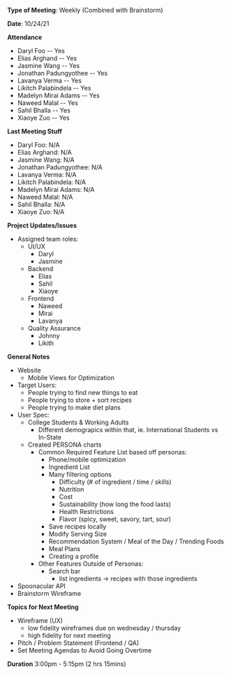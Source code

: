 **Type of Meeting**: Weekly (Combined with Brainstorm)

**Date**: 10/24/21

**Attendance**
- Daryl Foo               -- Yes
- Elias Arghand           -- Yes
- Jasmine Wang            -- Yes
- Jonathan Padungyothee   -- Yes
- Lavanya Verma           -- Yes
- Likitch Palabindela     -- Yes
- Madelyn Mirai Adams     -- Yes
- Naweed Malal            -- Yes
- Sahil Bhalla            -- Yes
- Xiaoye Zuo              -- Yes 

**Last Meeting Stuff**
- Daryl Foo: N/A              
- Elias Arghand: N/A          
- Jasmine Wang: N/A           
- Jonathan Padungyothee: N/A  
- Lavanya Verma: N/A          
- Likitch Palabindela: N/A    
- Madelyn Mirai Adams: N/A    
- Naweed Malal: N/A           
- Sahil Bhalla: N/A           
- Xiaoye Zuo: N/A    
         
**Project Updates/Issues**   
- Assigned team roles:
  - UI/UX
    - Daryl
    - Jasmine
  - Backend
    - Elias
    - Sahil
    - Xiaoye
  - Frontend
    - Naweed
    - Mirai
    - Lavanya
  - Quality Assurance
    - Johnny
    - Likith

**General Notes**
- Website
  - Mobile Views for Optimization
- Target Users:
  - People trying to find new things to eat
  - People trying to store + sort recipes
  - People trying to make diet plans
- User Spec:
  - College Students & Working Adults
    - Different demograpics within that, ie. International Students vs In-State
  - Created PERSONA charts
    - Common Required Feature List based off personas:
      - Phone/mobile optimization
      - Ingredient List
      - Many filtering options
        - Difficulty (# of ingredient / time / skills)
        - Nutrition
        - Cost
        - Sustainability (how long the food lasts)
        - Health Restrictions
        - Flavor (spicy, sweet, savory, tart, sour)
      - Save recipes locally
      - Modify Serving Size
      - Recommendation System / Meal of the Day / Trending Foods
      - Meal Plans
      - Creating a profile
    - Other Features Outside of Personas:
      - Search bar
        - list ingredients -> recipes with those ingredients
- Spoonacular API
- Brainstorm Wireframe

**Topics for Next Meeting**
- Wireframe (UX)
  - low fidelity wireframes due on wednesday / thursday
  - high fidelity for next meeting
- Pitch / Problem Statement (Frontend / QA)
- Set Meeting Agendas to Avoid Going Overtime

**Duration** 3:00pm - 5:15pm (2 hrs 15mins)
